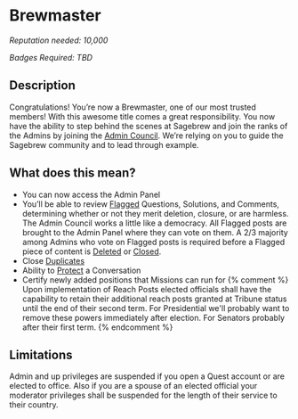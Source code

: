 # Brewmaster #
*Reputation needed: 10,000*

*Badges Required: TBD*

## Description ##
Congratulations! You’re now a Brewmaster, one of our most trusted members! 
With this awesome title comes a great responsibility. You now have the ability 
to step behind the scenes at Sagebrew and join the ranks of the Admins by 
joining the [Admin Council][1]. We’re relying on you to guide the Sagebrew 
community and to lead through example.

## What does this mean? ##
- You can now access the Admin Panel
- You’ll be able to review [Flagged][2] Questions, Solutions, and Comments, 
  determining whether or not they merit deletion, closure, or are harmless. 
  The Admin Council works a little like a democracy. All Flagged posts are 
  brought to the Admin Panel where they can vote on them. A 2/3 majority 
  among Admins who vote on Flagged posts is required before a Flagged piece of content is 
  [Deleted][3] or [Closed][4].
- Close [Duplicates][5]
- Ability to [Protect][7] a Conversation
- Certify newly added positions that Missions can run for
{% comment %}
    Upon implementation of Reach Posts elected officials shall have the capability
    to retain their additional reach posts granted at Tribune status until the 
    end of their second term. For Presidential we'll probably want to remove 
    these powers immediately after election. For Senators probably after their
    first term.
{% endcomment %}

## Limitations ##
Admin and up privileges are suspended if you open a Quest account or are 
elected to office. Also if you are a spouse of an elected official your 
moderator privileges shall be suspended for the length of their service to 
their country.

[1]: /help/reputation/admin_council/
[2]: /help/privileges/flagging/
[3]: /help/conversation/deletions/
[4]: /help/conversation/closed/
[5]: /help/questions/duplicates/
[7]: /help/conversation/protected/